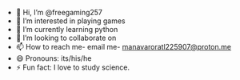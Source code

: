 - 👋 Hi, I’m @freegaming257
- 👀 I’m interested in playing games
- 🌱 I’m currently learning python
- 💞️ I’m looking to collaborate on 
- 📫 How to reach me- email me- manavaroratl225907@proton.me
- 😄 Pronouns: its/his/he
- ⚡ Fun fact: I love to study science.

<!---
masterrinchi257/masterrinchi257 is a ✨ special ✨ repository because its `README.md` (this file) appears on your GitHub profile.
You can click the Preview link to take a look at your changes.
--->
